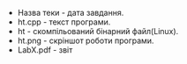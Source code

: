 - Назва теки - дата завдання.
- ht.cpp - текст програми.
- ht - скомпільований бінарний файл(Linux).
- ht.png - скріншот роботи програми.
- LabX.pdf - звіт
